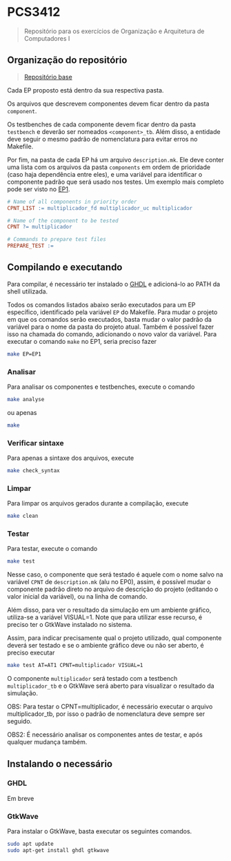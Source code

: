 # PCS3412
> Repositório para os exercícios de Organização e Arquitetura de Computadores I

## Organização do repositório 

> [Repositório base](https://github.com/lucastrschneider/PCS3225)

Cada EP proposto está dentro da sua respectiva pasta.

Os arquivos que descrevem componentes devem ficar dentro da pasta `component`.

Os testbenches de cada componente devem ficar dentro da pasta `testbench` e deverão ser nomeados `<component>_tb`. Além disso, a entidade deve seguir o mesmo padrão de nomenclatura para evitar erros no Makefile.

Por fim, na pasta de cada EP há um arquivo `description.mk`. Ele deve conter uma lista com os arquivos da pasta `components` em ordem de prioridade (caso haja dependência entre eles), e uma variável para identificar o componente padrão que será usado nos testes. Um exemplo mais completo pode ser visto no [EP1](EP1/description.mk).

```Makefile
# Name of all components in priority order
CPNT_LIST := multiplicador_fd multiplicador_uc multiplicador

# Name of the component to be tested
CPNT ?= multiplicador

# Commands to prepare test files
PREPARE_TEST :=
```

## Compilando e executando

Para compilar, é necessário ter instalado o [GHDL](https://github.com/ghdl/ghdl) e adicioná-lo ao PATH da shell utilizada.

Todos os comandos listados abaixo serão executados para um EP específico, identificado pela variável `EP` do Makefile. Para mudar o projeto em que os comandos serão executados, basta mudar o valor padrão da variável para o nome da pasta do projeto atual. Também é possível fazer isso na chamada do comando, adicionando o novo valor da variável. Para executar o comando `make` no EP1, seria preciso fazer

```bash
make EP=EP1
```

### Analisar
Para analisar os componentes e testbenches, execute o comando
```bash
make analyse
```
ou apenas
```bash
make
```

### Verificar sintaxe
Para apenas a sintaxe dos arquivos, execute
```bash
make check_syntax
```

### Limpar
Para limpar os arquivos gerados durante a compilação, execute
```bash
make clean
```

### Testar
Para testar, execute o comando
```bash
make test
```
Nesse caso, o componente que será testado é aquele com o nome salvo na variável `CPNT` de `description.mk` (alu no EP0), assim, é possível mudar o componente padrão direto no arquivo de descrição do projeto (editando o valor inicial da variável), ou na linha de comando.

Além disso, para ver o resultado da simulação em um ambiente gráfico, utiliza-se a variável VISUAL=1. Note que para utilizar esse recurso, é preciso ter o GtkWave instalado no sistema.

Assim, para indicar precisamente qual o projeto utilizado, qual componente deverá ser testado e se o ambiente gráfico deve ou não ser aberto, é preciso executar

```bash
make test AT=AT1 CPNT=multiplicador VISUAL=1
```
O componente `multiplicador` será testado com a testbench `multiplicador_tb` e o GtkWave será aberto para visualizar o resultado da simulação.

OBS: Para testar o CPNT=multiplicador, é necessário executar o arquivo multiplicador_tb, por isso o padrão de nomenclatura deve sempre ser seguido.

OBS2: É necessário analisar os componentes antes de testar, e após qualquer mudança também.

## Instalando o necessário

### GHDL

Em breve

### GtkWave

Para instalar o GtkWave, basta executar os seguintes comandos.

```bash
sudo apt update
sudo apt-get install ghdl gtkwave
```
